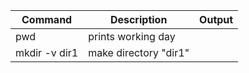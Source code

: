 | Command       | Description           | Output |
| ------------- | --------------------- | ------ |
| pwd           | prints working day    |        |
| mkdir -v dir1 | make directory "dir1" |        |
